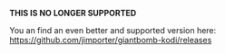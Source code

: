 __THIS IS NO LONGER SUPPORTED__

You an find an even better and supported version here: https://github.com/jimporter/giantbomb-kodi/releases
